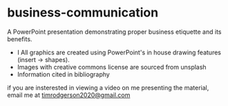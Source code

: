 # business-communication
A PowerPoint presentation demonstrating proper business etiquette and its benefits.  
- I All graphics are created using PowerPoint's in house drawing features (insert -> shapes).
- Images with creative commons license are sourced from unsplash
- Information cited in bibliography

if you are insterested in viewing a video on me presenting the material, 
email me at timrodgerson2020@gmail.com
